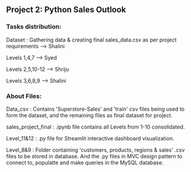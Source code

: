 ## Project 2: Python Sales Outlook

### Tasks distribution:

  Dataset : Gathering data & creating final sales_data.csv as per project requirements --> Shalini 
  
  Levels 1,4,7 --> Syed 
  
  Levels 2,5,10-12 --> Shriju
  
  Levels 3,6,8,9 --> Shalini

### About Files:

  Data_csv : Contains 'Superstore-Sales' and 'train' csv files being used to form the dataset, and the remaining files as final dataset for project.
  
  sales_project_final : .ipynb file contains all Levels from 1-10 consolidated.
  
  Level_11&12 : .py file for Streamlit interactive dashboard visualization.
  
  Level_8&9 : Folder containing 'customers, products, regions & sales' .csv files to be stored in database. 
  And the .py files in MVC design pattern to connect to, populatte and make queries in the MySQL database.
